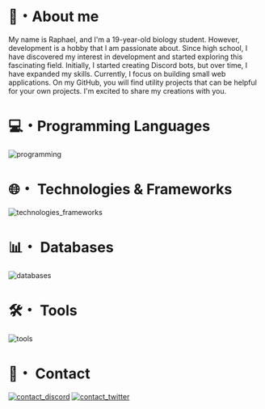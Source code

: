 
# 👋・About me 


My name is Raphael, and I'm a 19-year-old biology student. However, development is a hobby that I am passionate about. Since high school, I have discovered my interest in development and started exploring this fascinating field. Initially, I started creating Discord bots, but over time, I have expanded my skills. Currently, I focus on building small web applications. On my GitHub, you will find utility projects that can be helpful for your own projects. I'm excited to share my creations with you.

# 💻・Programming Languages

![programming](https://skillicons.dev/icons?i=js,html,css,bots)

# 🌐・ Technologies & Frameworks

![technologies_frameworks](https://skillicons.dev/icons?i=nodejs,expressjs,nestjs,react)

# 📊・ Databases

![databases](https://skillicons.dev/icons?i=sqlite,mongodb,mysql)

# 🛠️・ Tools

![tools](https://skillicons.dev/icons?i=idea,vscode,postman)

# 📩・ Contact

[![contact_discord](https://skillicons.dev/icons?i=discord)](https://discord.com/users/627517636883906609)
[![contact_twitter](https://skillicons.dev/icons?i=twitter)](https://twitter.com/Akira13345)

